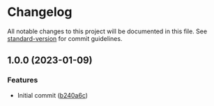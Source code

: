 # Changelog

All notable changes to this project will be documented in this file. See [standard-version](https://github.com/conventional-changelog/standard-version) for commit guidelines.

## 1.0.0 (2023-01-09)


### Features

* Initial commit ([b240a6c](https://git.laurivan.com/laur/ansible-role-mealie/commit/b240a6ca361a32601d5046a14c1aff882f1bf76e))

